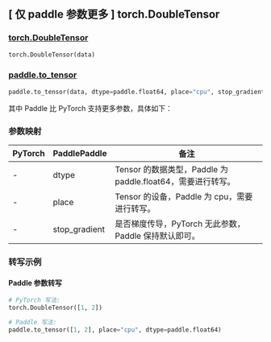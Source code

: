## [ 仅 paddle 参数更多 ] torch.DoubleTensor

### [torch.DoubleTensor](https://pytorch.org/docs/stable/tensors.html)

```python
torch.DoubleTensor(data)
```

### [paddle.to_tensor](https://www.paddlepaddle.org.cn/documentation/docs/zh/develop/api/paddle/to_tensor_cn.html#to-tensor)

```python
paddle.to_tensor(data, dtype=paddle.float64, place="cpu", stop_gradient=True)
```

其中 Paddle 比 PyTorch 支持更多参数，具体如下：

### 参数映射

| PyTorch | PaddlePaddle  | 备注                                                        |
| ------- | ------------- | ----------------------------------------------------------- |
| -       | dtype         | Tensor 的数据类型，Paddle 为 paddle.float64，需要进行转写。 |
| -       | place         | Tensor 的设备，Paddle 为 cpu，需要进行转写。                |
| -       | stop_gradient | 是否梯度传导，PyTorch 无此参数，Paddle 保持默认即可。       |

### 转写示例

#### Paddle 参数转写

```python
# PyTorch 写法:
torch.DoubleTensor([1, 2])

# Paddle 写法:
paddle.to_tensor([1, 2], place="cpu", dtype=paddle.float64)
```
